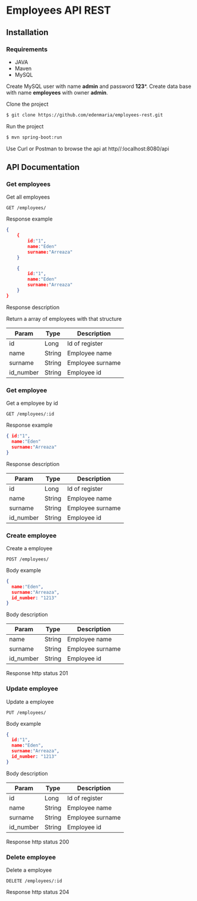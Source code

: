 # Employees API REST

## Installation

### Requirements

- JAVA
- Maven
- MySQL

Create MySQL user with name **admin** and password **123***. Create data base with name **employees** with owner **admin**.  


Clone the project

```sh
$ git clone https://github.com/edenmaria/employees-rest.git

```

Run the project

```sh
$ mvn spring-boot:run

```

Use Curl or Postman to browse the api at http//:localhost:8080/api

## API Documentation

### Get employees

Get all employees

`GET /employees/`

Response example
```json
{ 
    {
        id:"1",
        name:"Eden"
        surname:"Arreaza"
    }

    {
        id:"1",
        name:"Eden"
        surname:"Arreaza"
    }
}

```

Response description

Return a array of employees with that structure

Param | Type | Description
------|------|------------
id    | Long | Id of register
name  | String | Employee name
surname | String | Employee surname
id_number | String | Employee id


### Get employee

Get a employee by id

`GET /employees/:id`

Response example
```json
{ id:"1",
  name:"Eden"
  surname:"Arreaza"  
}

```

Response description

Param | Type | Description
------|------|------------
id    | Long | Id of register
name  | String | Employee name
surname | String | Employee surname
id_number | String | Employee id


### Create employee

Create a employee

`POST /employees/`


Body example
```json
{ 
  name:"Eden",
  surname:"Arreaza",
  id_number: "1213"
}

```

Body description

Param | Type | Description
------|------|------------
name  | String | Employee name
surname | String | Employee surname
id_number | String | Employee id


Response http status 201 


### Update employee

Update a employee

`PUT /employees/`


Body example
```json
{ 
  id:"1",
  name:"Eden",
  surname:"Arreaza",
  id_number: "1213"
}

```

Body description

Param | Type | Description
------|------|------------
id    | Long | Id of register
name  | String | Employee name
surname | String | Employee surname
id_number | String | Employee id


Response http status 200


### Delete employee

Delete a employee

`DELETE /employees/:id`

Response http status 204